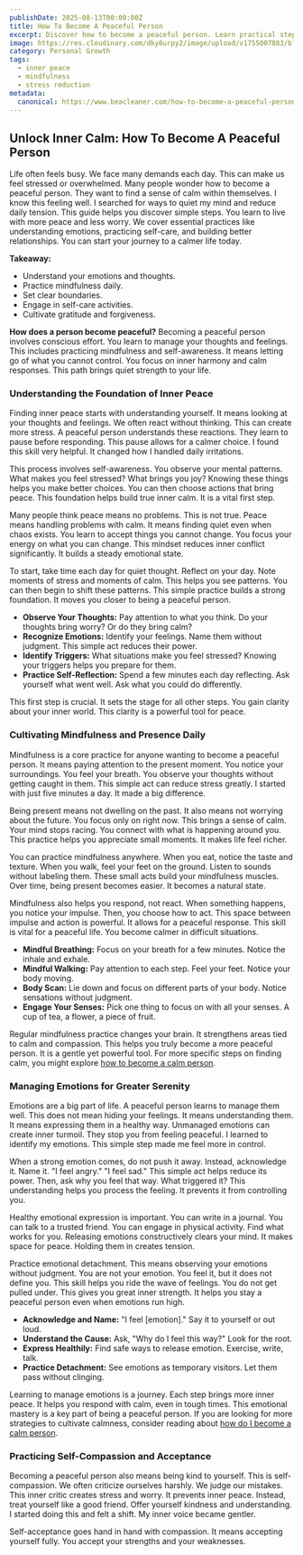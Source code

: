 ```yaml
---
publishDate: 2025-08-13T00:00:00Z
title: How To Become A Peaceful Person
excerpt: Discover how to become a peaceful person. Learn practical steps to find inner calm, manage stress, and live with greater serenity.
image: https://res.cloudinary.com/dky6urpy2/image/upload/v1755007883/blog_image_1755007883_gndifd.webp
category: Personal Growth
tags:
  - inner peace
  - mindfulness
  - stress reduction
metadata:
  canonical: https://www.beacleaner.com/how-to-become-a-peaceful-person
---
```


## Unlock Inner Calm: How To Become A Peaceful Person

Life often feels busy. We face many demands each day. This can make us feel stressed or overwhelmed. Many people wonder how to become a peaceful person. They want to find a sense of calm within themselves. I know this feeling well. I searched for ways to quiet my mind and reduce daily tension. This guide helps you discover simple steps. You learn to live with more peace and less worry. We cover essential practices like understanding emotions, practicing self-care, and building better relationships. You can start your journey to a calmer life today.

**Takeaway:**
*   Understand your emotions and thoughts.
*   Practice mindfulness daily.
*   Set clear boundaries.
*   Engage in self-care activities.
*   Cultivate gratitude and forgiveness.

**How does a person become peaceful?**
Becoming a peaceful person involves conscious effort. You learn to manage your thoughts and feelings. This includes practicing mindfulness and self-awareness. It means letting go of what you cannot control. You focus on inner harmony and calm responses. This path brings quiet strength to your life.

### Understanding the Foundation of Inner Peace

Finding inner peace starts with understanding yourself. It means looking at your thoughts and feelings. We often react without thinking. This can create more stress. A peaceful person understands these reactions. They learn to pause before responding. This pause allows for a calmer choice. I found this skill very helpful. It changed how I handled daily irritations.

This process involves self-awareness. You observe your mental patterns. What makes you feel stressed? What brings you joy? Knowing these things helps you make better choices. You can then choose actions that bring peace. This foundation helps build true inner calm. It is a vital first step.

Many people think peace means no problems. This is not true. Peace means handling problems with calm. It means finding quiet even when chaos exists. You learn to accept things you cannot change. You focus your energy on what you can change. This mindset reduces inner conflict significantly. It builds a steady emotional state.

To start, take time each day for quiet thought. Reflect on your day. Note moments of stress and moments of calm. This helps you see patterns. You can then begin to shift these patterns. This simple practice builds a strong foundation. It moves you closer to being a peaceful person.

*   **Observe Your Thoughts:** Pay attention to what you think. Do your thoughts bring worry? Or do they bring calm?
*   **Recognize Emotions:** Identify your feelings. Name them without judgment. This simple act reduces their power.
*   **Identify Triggers:** What situations make you feel stressed? Knowing your triggers helps you prepare for them.
*   **Practice Self-Reflection:** Spend a few minutes each day reflecting. Ask yourself what went well. Ask what you could do differently.

This first step is crucial. It sets the stage for all other steps. You gain clarity about your inner world. This clarity is a powerful tool for peace.

### Cultivating Mindfulness and Presence Daily

Mindfulness is a core practice for anyone wanting to become a peaceful person. It means paying attention to the present moment. You notice your surroundings. You feel your breath. You observe your thoughts without getting caught in them. This simple act can reduce stress greatly. I started with just five minutes a day. It made a big difference.

Being present means not dwelling on the past. It also means not worrying about the future. You focus only on right now. This brings a sense of calm. Your mind stops racing. You connect with what is happening around you. This practice helps you appreciate small moments. It makes life feel richer.

You can practice mindfulness anywhere. When you eat, notice the taste and texture. When you walk, feel your feet on the ground. Listen to sounds without labeling them. These small acts build your mindfulness muscles. Over time, being present becomes easier. It becomes a natural state.

Mindfulness also helps you respond, not react. When something happens, you notice your impulse. Then, you choose how to act. This space between impulse and action is powerful. It allows for a peaceful response. This skill is vital for a peaceful life. You become calmer in difficult situations.

*   **Mindful Breathing:** Focus on your breath for a few minutes. Notice the inhale and exhale.
*   **Mindful Walking:** Pay attention to each step. Feel your feet. Notice your body moving.
*   **Body Scan:** Lie down and focus on different parts of your body. Notice sensations without judgment.
*   **Engage Your Senses:** Pick one thing to focus on with all your senses. A cup of tea, a flower, a piece of fruit.

Regular mindfulness practice changes your brain. It strengthens areas tied to calm and compassion. This helps you truly become a more peaceful person. It is a gentle yet powerful tool. For more specific steps on finding calm, you might explore [how to become a calm person](https://beacleaner.com/how-to-become-a-calm-person).

### Managing Emotions for Greater Serenity

Emotions are a big part of life. A peaceful person learns to manage them well. This does not mean hiding your feelings. It means understanding them. It means expressing them in a healthy way. Unmanaged emotions can create inner turmoil. They stop you from feeling peaceful. I learned to identify my emotions. This simple step made me feel more in control.

When a strong emotion comes, do not push it away. Instead, acknowledge it. Name it. "I feel angry." "I feel sad." This simple act helps reduce its power. Then, ask why you feel that way. What triggered it? This understanding helps you process the feeling. It prevents it from controlling you.

Healthy emotional expression is important. You can write in a journal. You can talk to a trusted friend. You can engage in physical activity. Find what works for you. Releasing emotions constructively clears your mind. It makes space for peace. Holding them in creates tension.

Practice emotional detachment. This means observing your emotions without judgment. You are not your emotion. You feel it, but it does not define you. This skill helps you ride the wave of feelings. You do not get pulled under. This gives you great inner strength. It helps you stay a peaceful person even when emotions run high.

*   **Acknowledge and Name:** "I feel [emotion]." Say it to yourself or out loud.
*   **Understand the Cause:** Ask, "Why do I feel this way?" Look for the root.
*   **Express Healthily:** Find safe ways to release emotion. Exercise, write, talk.
*   **Practice Detachment:** See emotions as temporary visitors. Let them pass without clinging.

Learning to manage emotions is a journey. Each step brings more inner peace. It helps you respond with calm, even in tough times. This emotional mastery is a key part of being a peaceful person. If you are looking for more strategies to cultivate calmness, consider reading about [how do I become a calm person](https://beacleaner.com/how-do-i-become-a-calm-person).

### Practicing Self-Compassion and Acceptance

Becoming a peaceful person also means being kind to yourself. This is self-compassion. We often criticize ourselves harshly. We judge our mistakes. This inner critic creates stress and worry. It prevents inner peace. Instead, treat yourself like a good friend. Offer yourself kindness and understanding. I started doing this and felt a shift. My inner voice became gentler.

Self-acceptance goes hand in hand with compassion. It means accepting yourself fully. You accept your strengths and your weaknesses.
